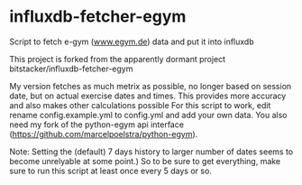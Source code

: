 # influxdb-fetcher-egym
Script to fetch e-gym (www.egym.de) data and put it into influxdb


This project is forked from the apparently dormant project bitstacker/influxdb-fetcher-egym

My version fetches as much metrix as possible, no longer based on session date, but on actual exercise dates and times.  This provides more accuracy and also makes other calculations possible
For this script to work, edit rename config.example.yml to config.yml and add your own data. You also need my fork of the python-egym api interface (https://github.com/marcelpoelstra/python-egym). 

Note:  Setting the (default) 7 days history to larger number of dates seems to become unrelyable at some point.)
So to be sure to get everything, make sure to run this script at least once every 5 days or so.

